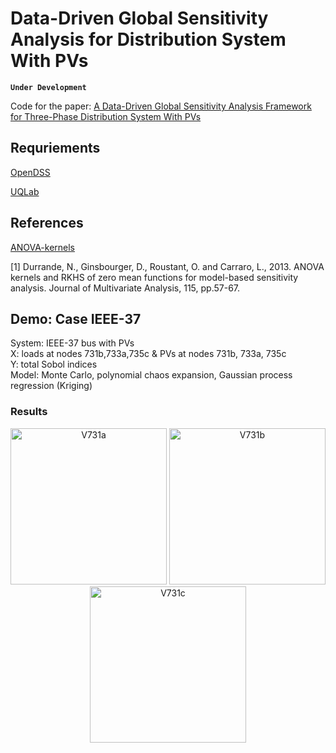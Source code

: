 # Data-Driven Global Sensitivity Analysis for Distribution System With PVs

**`Under Development`**

Code for the paper: [A Data-Driven Global Sensitivity Analysis Framework for Three-Phase Distribution System With PVs](https://ieeexplore.ieee.org/document/9387134)  


## Requriements

[OpenDSS](https://www.epri.com/pages/sa/opendss#:~:text=What%20is%20OpenDSS%3F,grid%20integration%20and%20grid%20modernization.)  

[UQLab](https://www.uqlab.com/)

## References

[ANOVA-kernels](https://github.com/NicolasDurrande/ANOVA-kernels)  

[1] Durrande, N., Ginsbourger, D., Roustant, O. and Carraro, L., 2013. ANOVA kernels and RKHS of zero mean functions for model-based sensitivity analysis. Journal of Multivariate Analysis, 115, pp.57-67.


## Demo: Case IEEE-37
System: IEEE-37 bus with PVs  
X: loads at nodes 731b,733a,735c & PVs at nodes 731b, 733a, 735c  
Y: total Sobol indices  
Model: Monte Carlo, polynomial chaos expansion, Gaussian process regression (Kriging)


### Results

<div align=center>
<img src="./plot/V731a.jpg" alt="V731a" width="250">
<img src="./plot/V731b.jpg" alt="V731b" width="250">
<img src="./plot/V731c.jpg" alt="V731c" width="250">
</div>

&nbsp;&nbsp;&nbsp;&nbsp;&nbsp;&nbsp;&nbsp;&nbsp;&nbsp;&nbsp;&nbsp;&nbsp;&nbsp;&nbsp;&nbsp;&nbsp;&nbsp;&nbsp;&nbsp;&nbsp;
 

